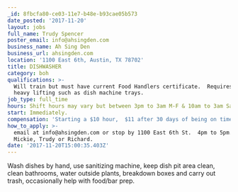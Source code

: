 ```yaml
---
_id: 8fbcfa80-ce03-11e7-b48e-b93cae05b573
date_posted: '2017-11-20'
layout: jobs
full_name: Trudy Spencer
poster_email: info@ahsingden.com
business_name: Ah Sing Den
business_url: ahsingden.com
location: '1100 East 6th, Austin, TX 78702'
title: DISHWASHER
category: boh
qualifications: >-
  Will train but must have current Food Handlers certificate.  Requires some
  heavy lifting such as dish machine trays.
job_type: full_time
hours: Shift hours may vary but between 3pm to 3am M-F & 10am to 3am Sat & Sun.
start: Immediately.
compensation: 'Starting a $10 hour,  $11 after 30 days of being on time and doing a good job.'
how_to_apply: >-
  email at info@ahsingden.com or stop by 1100 East 6th St.  4pm to 5pm.  Ask for
  Mickie, Trudy or Richard.
date: '2017-11-20T15:00:35.403Z'
---
```

Wash dishes by hand, use sanitizing machine, keep dish pit area clean, clean bathrooms, water outside plants, breakdown boxes and carry out trash, occasionally help with food/bar prep.
